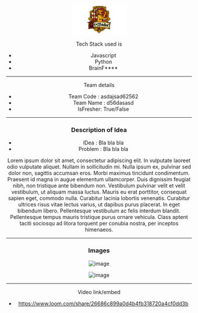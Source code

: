 <div align="center">
  <a href="https://github.com/othneildrew/Best-README-Template">
    <img src="https://github.com/Gryffindor-House/Innovate-with-MongoDB/blob/Innovate-Chakra/images/logo.png" alt="Logo" width="150" height="80">
  </a>

Tech Stack used is 
- Javascript
- Python
- BrainF****

---
 Team details
- Team Code : asdajsad62562
- Team Name : d56dasasd
- IsFresher: True/False

---
### Description of Idea

- IDea : Bla bla bla
- Problem : Bla bla bla

Lorem ipsum dolor sit amet, consectetur adipiscing elit. In vulputate laoreet odio vulputate aliquet. Nullam in sollicitudin mi. Nulla ipsum ex, pulvinar sed dolor non, sagittis accumsan eros. Morbi maximus tincidunt condimentum. Praesent id magna in augue elementum ullamcorper. Duis dignissim feugiat nibh, non tristique ante bibendum non. Vestibulum pulvinar velit et velit vestibulum, ut aliquam massa luctus. Mauris eu erat porttitor, consequat sapien eget, commodo nulla. Curabitur lacinia lobortis venenatis. Curabitur ultrices risus vitae lectus varius, ut dapibus purus placerat. In eget bibendum libero. Pellentesque vestibulum ac felis interdum blandit. Pellentesque tempus mauris tristique purus ornare vehicula. Class aptent taciti sociosqu ad litora torquent per conubia nostra, per inceptos himenaeos.

---
### Images

![image](https://user-images.githubusercontent.com/64721638/155871181-92f700d8-f0d5-4ea6-9f23-ad991d4d82f3.png)

![image](https://user-images.githubusercontent.com/64721638/155871198-1f3fba16-d0f0-4acb-9e7d-bcc832cdf52e.png)

---
Video link/embed


- https://www.loom.com/share/26686c899a0d4b4fb318720a4cf0dd3b
